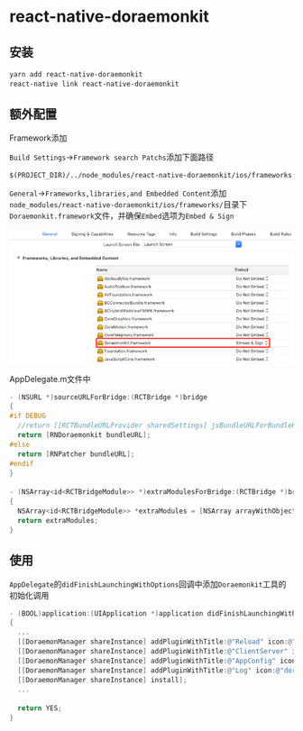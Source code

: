 # react-native-doraemonkit

## 安装

```sh
yarn add react-native-doraemonkit
react-native link react-native-doraemonkit
```

## 额外配置

Framework添加

`Build Settings`->`Framework search Patchs`添加下面路径

```
$(PROJECT_DIR)/../node_modules/react-native-doraemonkit/ios/frameworks
```

`General`->`Frameworks,libraries,and Embedded Content`添加`node_modules/react-native-doraemonkit/ios/frameworks/`目录下`Doraemonkit.framework`文件，并确保`Embed`选项为`Embed & Sign`

![framework_add.png](./docs/images/framework_add.png)

AppDelegate.m文件中

```objective-c
- (NSURL *)sourceURLForBridge:(RCTBridge *)bridge
{
#if DEBUG
  //return [[RCTBundleURLProvider sharedSettings] jsBundleURLForBundleRoot:@"index" fallbackResource:nil];
  return [RNDoraemonkit bundleURL];
#else
  return [RNPatcher bundleURL];
#endif
}

- (NSArray<id<RCTBridgeModule>> *)extraModulesForBridge:(RCTBridge *)bridge
{  
  NSArray<id<RCTBridgeModule>> *extraModules = [NSArray arrayWithObjects:[RNDoraemonkit shareInstance], nil];
  return extraModules;
}
```

## 使用

`AppDelegate`的`didFinishLaunchingWithOptions`回调中添加`Doraemonkit`工具的初始化调用

```objective-c
- (BOOL)application:(UIApplication *)application didFinishLaunchingWithOptions:(NSDictionary *)launchOptions
{
  ... 
  [[DoraemonManager shareInstance] addPluginWithTitle:@"Reload" icon:@"doraemon_default" desc:@"客户端代码Reload" pluginName:@"RNReloadPlugin" atModule:@"RNDevTool"];
  [[DoraemonManager shareInstance] addPluginWithTitle:@"ClientServer" icon:@"doraemon_default" desc:@"客户端代码服务器选择" pluginName:@"RNClientServerListPlugin" atModule:@"RNDevTool"];
  [[DoraemonManager shareInstance] addPluginWithTitle:@"AppConfig" icon:@"doraemon_default" desc:@"App配置" pluginName:@"RNAppConfigPlugin" atModule:@"RNDevTool"];
  [[DoraemonManager shareInstance] addPluginWithTitle:@"Log" icon:@"doraemon_default" desc:@"日志查看" pluginName:@"DoraemonWeexLogPlugin" atModule:@"RNDevTool"];
  [[DoraemonManager shareInstance] install];
  ...

  return YES;
}
```



